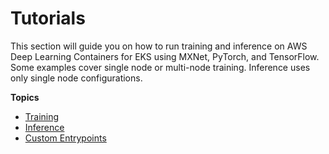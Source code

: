 # Tutorials<a name="deep-learning-containers-eks-tutorials"></a>

This section will guide you on how to run training and inference on AWS Deep Learning Containers for EKS using MXNet, PyTorch, and TensorFlow\. Some examples cover single node or multi\-node training\. Inference uses only single node configurations\.

**Topics**
+ [Training](deep-learning-containers-eks-tutorials-training.md)
+ [Inference](deep-learning-containers-eks-tutorials-inference.md)
+ [Custom Entrypoints](deep-learning-containers-eks-tutorials-custom-entry.md)